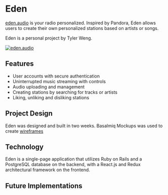 # Eden

[eden.audio][eden] is your radio personalized. Inspired by Pandora,
Eden allows users to create their own personalized stations based on
artists or songs.

Eden is a personal project by Tyler Weng.

[![eden.audio][splash]][eden]

## Features

- User accounts with secure authentication
- Uninterrupted music streaming with controls
- Audio uploading and management
- Creating stations by searching for tracks or artists
- Liking, unliking and disliking stations

## Project Design

Eden was designed and built in two weeks. Basalmiq Mockups was used
to create [wireframes][wireframes]

## Technology

Eden is a single-page application that utilizes Ruby on Rails and a
PostgreSQL database on the backend, with a React.js and Redux
architectural framework on the frontend.

## Future Implementations


[wireframes]: https://github.com/tylerweng/eden/tree/master/docs/wireframes
[eden]: http://eden.audio

[splash]: https://s3-us-west-1.amazonaws.com/eden-audio/application_images/Splash.png
